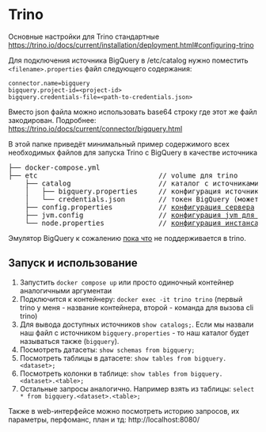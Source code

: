 # Trino

Основные настройки для Trino стандартные https://trino.io/docs/current/installation/deployment.html#configuring-trino

Для подключения источника BigQuery в /etc/catalog нужно поместить `<filename>.properties` файл следующего содержания:
```
connector.name=bigquery
bigquery.project-id=<project-id>
bigquery.credentials-file=<path-to-credentials.json>
```

Вместо json файла можно использовать base64 строку где этот же файл закодирован. 
Подробнее: https://trino.io/docs/current/connector/bigquery.html

В этой папке приведёт минимальный пример содержимого всех необходимых файлов для запуска Trino с BigQuery в качестве источника

<pre>
├── docker-compose.yml          
├── etc                             // volume для trino
    ├── catalog                     // каталог с источниками
    │   ├── bigquery.properties     // конфигурация источника bigquery (название файла может быть любым)
    │   └── credentials.json        // токен BigQuery (может быть в другом месте)
    ├── config.properties           // <a href="https://trino.io/docs/current/installation/deployment.html#config-properties">конфигурация сервера</a>
    ├── jvm.config                  // <a href="https://trino.io/docs/current/installation/deployment.html#jvm-config">конфигурация jvm для trino</a>
    └── node.properties             // <a href="https://trino.io/docs/current/installation/deployment.html#node-properties">конфигурация инстанса trino</a>
</pre>

Эмулятор BigQuery к сожалению [пока что](https://github.com/trinodb/trino/discussions/25541) 
не поддерживается в trino.

## Запуск и использование

1. Запустить `docker compose up` или просто одиночный контейнер аналогичными аргументаи
2. Подключится к контейнеру: `docker exec -it trino trino` (первый trino у меня - название контейнера, второй - команда для вызова cli trino)
3. Для вывода доступных источников `show catalogs;`. Если мы назвали наш файл с источником `bigquery.properties` - то наш каталог будет называться также (`bigquery`).
4. Посмотреть датасеты: `show schemas from bigquery;`
5. Посмотреть таблицы в датасете: `show tables from bigquery.<dataset>;`
6. Посмотреть колонки в таблице: `show tables from bigquery.<dataset>.<table>;`
7. Остальные запросы аналогично. Например взять из таблицы: `select * from bigquery.<dataset>.<table>;`

Также в web-интерфейсе можно посмотреть историю запросов, их параметры, перфоманс, план и тд: http://localhost:8080/
